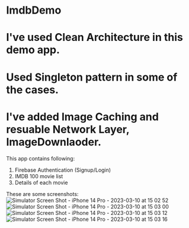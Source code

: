 # ImdbDemo
# I've used Clean Architecture in this demo app.
# Used Singleton pattern in some of the cases.
# I've added Image Caching and resuable Network Layer, ImageDownlaoder.
This app contains following:
1. Firebase Authentication (Signup/Login)
2. IMDB 100 movie list
3. Details of each movie

These are some screenshots:
![Simulator Screen Shot - iPhone 14 Pro - 2023-03-10 at 15 02 52](https://user-images.githubusercontent.com/71185135/224280634-2a4eb3da-4537-4a3b-b379-1bd6a8b89178.png)
![Simulator Screen Shot - iPhone 14 Pro - 2023-03-10 at 15 03 00](https://user-images.githubusercontent.com/71185135/224280658-b8596156-8837-494f-bceb-0d772b401459.png)
![Simulator Screen Shot - iPhone 14 Pro - 2023-03-10 at 15 03 12](https://user-images.githubusercontent.com/71185135/224280667-c1bfcf31-8ca7-497a-ae76-9cc2b89ff3ff.png)
![Simulator Screen Shot - iPhone 14 Pro - 2023-03-10 at 15 03 16](https://user-images.githubusercontent.com/71185135/224280675-aea569f8-9dce-4f5b-8073-91fd47c0b990.png)
